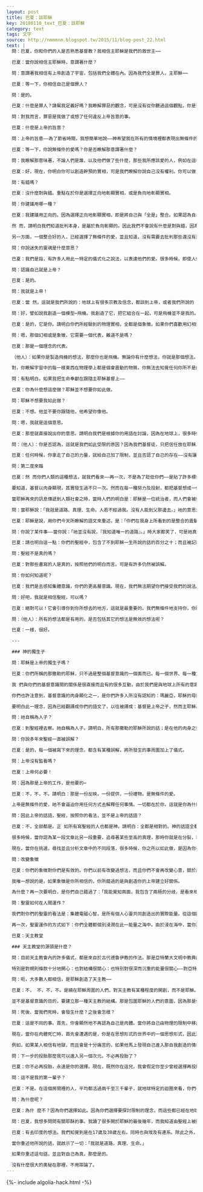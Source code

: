 ```yaml
---
layout: post
title: 巴夏：談耶穌
key: 20180110_text_巴夏：談耶穌
category: text
tags: 文字
source: http://nmmmnm.blogspot.tw/2015/11/blog-post_22.html
text: |
  問：巴夏，你和你們的人是否熟悉基督教？我相信主耶穌是我們的救世主⋯⋯

  巴夏：當你說相信主耶穌時，意謂著什麼？

  問：意謂著我相信有上帝創造了宇宙，包括我們全體在內。因為我們全是罪人，主耶穌⋯⋯

  巴夏：等一下，你相信自己是個罪人？

  問：是的。

  巴夏：什麼是罪人？請幫我定義好嗎？我瞭解罪惡的觀念，可是沒有從你聽過這個觀點，你是否可以用你自己的方式為我定義什麼是「罪人」——因為這與你對自己的看法有關。

  問：對我而言，罪惡是我做了或想了任何違反上帝旨意的事。

  巴夏：什麼是上帝的旨意？

  問：上帝的旨意——為了節省時間，我想簡單地說——神希望我在所有的情境裡都表現出無條件的愛。而任何時候，我沒有做⋯⋯

  巴夏：等一下，你說無條件的愛嗎？你是否瞭解那意謂著什麼？

  問：我瞭解那意味著，不論人們是誰，以及他們做了些什麼，那些我所應該愛的人，例如在這裡的人們，因為上帝愛他們，所以我也愛他們。如果上帝愛這裡的每一個人，我沒有權利去幹預。

  巴夏：好，現在，你明白你可以創造幹預的實相，可是我們瞭解你說自己沒有權利。你可以做，可是那並不代表你會想做。我們也不會建議那樣做可以創造地球的和諧。可是如果單只就你一個人來看。人們常常很唐突地批判他人，不是嗎？重點並不在於他們是否有權如此批判。

  問：有錯嗎？

  巴夏：沒什麼對與錯。重點在於你是選擇正向地彰顯實相，或是負向地彰顯實相。

  問：你建議用哪一種？

  巴夏：我建議用正向的。因為選擇正向地彰顯實相，即是將自己與「全是」整合。如果認為自己與「全是」是分離的，就會創造一種隔閡感，使你無法感受到全是的連系，如此就會造成操控的需要。當你與全是分開時，可能你會感覺到，唯有控制及操控，才是你得到在周遭事物的方法。因此你會由於隔閡創造出許多想法及負向的彰顯⋯⋯也就是不愉快的事情，如戰爭、疾病，以及許多你們所不喜歡的理念。這就是為什麼，我們永遠都建議正向地彰顯實相。

  然 而，請明白我們知道批判本身，是屬於負向彰顯的。因此我們不會說有什麼是對與錯，因為對我們而言，那就等於在批判全是。對我們而言，即使只是想到批判就是 選擇負向。請明白你所偏好的，並不代表你必須批判或否定別人的——每個人都可以用自己所選擇的方式去探索自己的神性，明白自己是「全是」的一部份。如果個人選擇了隔閡、負向實相、限制、批判——那麼他就比較不容易覺知自己與全是的連系。

  另一方面，一個整合好的人，已經選擇了無條件的愛，並且知道，沒有需要去批判那些還沒有選擇的人。因為無條件的愛是在造化之中，為了其自己的理由，對每一件事都確定其有效性。因為造化的那個部份，看見必須用其所選擇的方式去學習認識自己，而你，透過選擇無條件的愛，產生一種信心及信任，而明白到在至高的部份，個人永遠都會沒事的。最終，任何一個理念仍然被包含在「全是」的整體理念之內，而且不會有失落。無法把任何事物失落到任何地方去——除非你們創造隔閡，除非你們選擇負向及限制，並且把自己與「全是」分離出來。選擇去創造一個次元，好讓自己能從一切中移出，否則你無法將任何事物失落到任何地方去。你們所說的迷失的靈魂，是自相矛盾的。靈魂永遠知道自己在哪裡！

  問：你說迷失的靈魂是什麼意思？

  巴夏：我們是指，有許多人用此一特定的儀式化之說法，以表達他們的愛。很多時候，即使人們說是無條件的，但仍帶有條件。我們並沒有說你們就是如 此。我們只是說，你們人類會用這樣的話語：因為你們怎麼說，就會怎麼相信，至於你們所說的罪人其至高的定義，是指一個不明白、不認識自己就是上帝的人。

  問：認識自己就是上帝？

  巴夏：是的。

  問：我就是上帝！

  巴夏：當 然，這就是我們所說的：地球上有很多宗教及信念，都談到上帝，或者我們所說的「全是」——是無所不能。無所不在、全知、無所不察，並且看見一切：一切，每 個地方。如果按照你們的定義，上帝就是一切：那麼你們怎麼可能存在於上帝之外？人一定也是神，神一定是你。上帝知道你是上帝：為什麼你都不知道自己是上 帝？

  問：好，譬如說我創造一個模型⋯飛機。我創造了它，把它組合在一起，可是飛機並不是我的。

  巴夏：是的，它是你。請明白你們所經驗到的物理實相，全都是個象徵。如果你們喜歡用幻相這個名詞，也好。這也許能幫你澄清。

  問：嗯，那個幻相或是象徵，它需要一個代表，難道不是嗎？

  巴夏：那是一個理念的代表。

  （他人）：如果你是製造飛機的想法，那麼你也是飛機。無論你有什麼想法，你就是那個想法。

  對，你瞭解宇宙中的每一樣東西在物理學上都是個會震動的物質。你無法去知覺任何你所不是的東西。你本身的震動創造了你所知覺的物理實相。因此，如果你創造了眼前的一個模型飛機，那麼你就是把自己的思想延伸出去，而以你在自己之外做到了這件事情，來反映給自己。可是你所覺知的每件事，這房間中的每個人，都是你的創造。你必須創造出對他們的自己版本，才能夠去覺知他們。你們明白我嗎？

  問：有點明白。如果我把生命奉獻在跟隨主耶穌基督上——

  巴夏：你為什麼想這麼做？耶穌並不想要你如此做。

  問：耶穌不想要我如此做？

  巴夏：不想。他並不要你跟隨他，他希望你像他。

  問：嗯，我就是這個意思。

  巴夏：那麼就直接說出你的意思。請明白我們是根據你的用語在討論，因為在地球上，很多時候，你們所選擇的用詞，反映著你認為你所相信的上帝。在你的情況裡，你在說，透過跟隨某人，你在使自己與對方分開，同時使自己比對方渺小，而不是與對方平等！而這是耶穌要你知道的。你們每個人都像耶穌一樣有基督意識。跟著「唯一的道」走的想法並沒有幫助，而是彼此平等並互相反映，成為所示範出的能量，那就是「正路」。

  問：（他人）：你是否認為，這就是我們如此受限的原因？因為我們基督徒，只把信任放在耶穌上，而沒有放在自己身上。

  巴夏：任何時候，你拿走了自己的力量，就給自己加了限制，並且否認了自己的存在——沒有讓自己成為所該創造成為的樣子。因此是的，定義在於是什麼創造了限制。就某種程度而言，所描述的所有特質及經驗都是有效的：任何能使你到達你所要去的地方的工具，都是有效的工具。

  問：第二度來臨

  巴夏：然 而你們人類的這種想法，就我們看來——再一次，不是為了貶低你們——是貼了許多標籤、定義，其目的就是在限制你們明白自己全都是基督。就是這麼一回事。如 果你們想見到基督意識的具體現身，就回家去照鏡子，然後表現成自己就是基督，那麼你將實現基督意識希望臨在於每個人身上的理念。人類社會中所說的「耶穌再 來」，並不是某個個人的再來。而是認識到地球上每一個人之內都有基督；而且活得像基督一樣。這就是你們的二度再臨。

  要知道，基督以肉身顯現，其實發生過不只一次。然而在每一種努力及投射，都把基督想成一個肉體的呈現，人類共同的真理就是：你們全都是基督的一部分。不僅基督可以創造你們所想要的實相，而且你們之所以可以創造實相的威力，也是上帝的一部份。

  當耶穌再來的訊息傳遞到人類社會之時，當時人們的明白是：耶穌是一位統治者，而人們會被統治。因此你們把基督想成是一個救世主，祂會為人 們做一切——卻不瞭解基督只是一種反映，反映給每個人知道，你是基督的一部份，並且有絕對的權利來創造自己能量的提升及升天，正如耶穌的能量一樣。

  問：當耶穌說：「我就是道路、真理、生命。人若不經過我。沒有人能到父那邊去。」祂的意思是什麼呢？

  巴夏：耶穌是說，用你們今天所瞭解的語文來重述，是：「你們在我身上所看到的是整合的震動，我知道自己是在同樣的水準上，與上帝「全是」平等。你們唯一認識自己也是如此的方法，就是要像我一樣，成為平等的震動以瞭解自己是『全是』這就是為什麼祂說：「我就是道路。」祂並不是說：「我知道唯一能使你到達的方法。」他只是單純地說，你們當允許自己知道：就整體觀而言，你所做的一切都是有效的，都是在支援、服務並給予造化本身的至高想法以效力，並且明白自己與上帝是相等的。這就是道路。

  問：你說了某件事——當你說：「祂並沒有說，『我知道唯一的道路』。」時大家都笑了，可是祂真的有說：「我就是道路、真理、生命，人若不經過我，沒人能到父那邊去。」

  巴夏：請也明白這一點：你們的聖經中，包含了不到耶穌一生所說的話的百分之十；而且被記載下來的，又有很多誤解在，是根據當時記錄者的瞭解所寫下來的。請明白聖經並不是按照史實被寫出來的，而是為了使人們轉向而寫的。

  問：聖經不是真的嗎？

  巴夏：對那些書寫的人是真的，按照他們的明白而言。可是有許多仍然被誤解。

  問：你如何知道呢？

  巴夏：我們是去感知集體意識，你們的更高層意識。現在，我們無法期望你們接受我們的說法。只有你們才能夠選擇自己所想相信的。然而我們與你們討 論的，是我們由你們的更高意識中所覺知到的：更高意識知道自己等於基督意識。我們可以跟更高意識談話，你們也可以。我們只是要讓你們知道你們可以跟更高意 識講話，你們將會發現更高意識會告訴你們，與我們所講的完全相同的話。

  問：好吧，我就是相信聖經，可以嗎？

  巴夏：絕對可以！它會引導你到你所想去的地方，這就是最重要的。我們無條件地支持你，你所選擇的道路。正如我們所常說的，每一條路都通，沒有任何一個信念會比任何其它信念更有效。全都是平等的。

  問：（他人）：所有的想法都是有用的，是否包括其它的想法是無效的想法呢？

  巴夏：一樣，很好。

  ---

  ### 神的獨生子

  問：耶穌是上帝的獨生子嗎？

  巴夏：你們所稱的那撒勒的耶穌，只不過是整個基督意識的一個面而已。每一個世界、每一種文明，都有其自己版本的基督意識。在我們古代殘留的語文中——那語文已經不再被使用，由於我們的社會是有心電感應的——我們整個世界的綜合意識被稱作「沙克南」。信我們的沙克南，你們的基督意識，以及所有世界的綜合意識，集合起來形成了無限的造化。

  我 們與你們的基督意識間的關係是很直接而且有的很多互動，由於我們是與地球上所有的意識的綜合體在互動，目的是希望能夠協助你們。因此我們經驗到與基督意識 間一種直接的互動，是一種無條件的愛的關係；因為基督意識就是你們全體。因為就某一方面，我們是從地球以外來的，為了要能服務你們，我們必須透過地球來互 動。所以我們必須採用無條件的愛的模式，才能進人你們的次元，運用你們所經驗過並能瞭解的象徵。因此我們與基督意識的經驗及關係，在很多方面都是很直接的——有時候甚至遠超過你們自己所允許的。

  你們也許注意到，基督意識的肉身顯化之一，是你們許多人所沒有認知的：瑪麗亞，耶穌的母親，他是基督的女性極。在集體的基督意識中，永遠都有陰與陽。從我們的觀點，這基本上意謂著什麼——就你們現在所稱的新時代：或是轉形的年代——正如我們說過的，所謂的耶穌再來，不再是基督意識單獨地顯現在一個人身上。而是喚醒每一個人內在的基督意識，好讓你們能夠真正地在地球上創造天堂——讓每個人都成為神的孩子。

  要明白此一理念，因為已經翻譯成你們的語文了，以往被譯成：基督是上帝之子，然而主耶穌基督則自稱為人子。

  問：祂自稱為人子？

  巴夏：到聖經裡去察。祂自稱為人子。請明白，所有那撒勒的耶穌所說的話；是在他的肉身之死約五十七年之後，才開始被人記錄。

  問：你說多年來聖經一直被誤解？

  巴夏：是的，每一個被寫下來的理念，都含有某種誤解，將所發生的事周圍加上了儀式。

  問：上帝沒有監看嗎？

  巴夏：上帝何必要！

  問：因為那是上帝的工作，是他要的⋯

  巴夏：不，不，不。請明白：那是一份反映，一份提供，一份禮物。是無條件的愛。

  上帝是無條件的愛，祂不會逼迫你用任何方式去解釋任何事情。一切都在於你，這就是你為什麼在這裡的原因。

  問：因此上帝的話語，聖經，按照你的看法，並不是上帝的話語？

  巴夏：不，全部都是。正 如所有寫聖經的人也都是神。請明白：全都是相對的。神的話語全都是相對的：上帝包含每一種矛盾，每一種典範，每一種分段，每一種混合。上帝是全是，沒有任 何事物在祂之外。你們就是全是，你們所生活的空間，你的時間，你花了那麼多時間在想自己是誰？是什麼——所有這一切都是你認為自己是什麼而創造出來的。你 是神的思想之一。每一個存在，造化中的所有存在，全都是上帝在以不同的方式看自己。這就是所謂的全是。每一個次元，每一個存在，每一樣事物，每一個思想：全都是上帝。許多事物之所以被創造出來，沒有其它的理由，只是因為他們能夠創造。

  很多時候，當你認為某一段文章比另一段重要，追尋著某些至高的真理，那時你就是在分裂，專注在全是的某一個部份上，而沒有看全體——整體永遠將自己看為整體。認識自己是上帝，只是單純地允許自己擁有最寬廣的定義，並且明白上帝是真實的。上帝知道自己是祂自己的存在，同時也知道自己是內在的每一個存在的總合。同時明白其內的每一個存在，都含有整體的完整性。正如你們所說的，對全是而言，沒有任何事是不可能的：如果你能想到，對全是而言就是真的。在某一層次，某一次元，某一意識層面，它存在著。

  現在，當你在挑選，尋找並且分析文章中的不同段落，很多時候，你之所以如此做，是因為你在尋找最高的使命。請明白：存在就是。全是就是：過去是，現在是，未來也是。存在並不存在於時間之內，時間存在于全是之內。因此它是永恆的。因此要瞭解此一概念——而且任何概念都是在全是之內所創造出來的——概念是從屬於全是的。至高的真理是個概念，使命也是個概念，都是存在於存在之內的。而存在遠在有使命的概念之前就已經在了。那存在於有使命的概念之間的存在，並不需要有使命才能存在。所以全是會按照它所能的所有方式去表達並彰顯，不必有任何的理由，或任何的使命，只因為祂是造物主，所以祂能夠。於是造物主就創造：再一次只是因為祂可以。

  問：改變象徵

  巴夏：你們的象徵對你們是有效的。你們以前有改變過想法，而且你們不會再改變心意，關於用什麼象徵才能説明你們認識自己是誰。你們選擇相信什麼，對整體而言，並不很重要。如果你們知道，你們之所以相信你們所相信的，是出自于對全是的無條件之愛，而同樣重要的是，也有對自己的無條件之愛，那麼就不用擔心自己要相信什麼。也不必擔心別人相信些什麼，因為你知道，不論你相信些什麼，那麼創造一些實相讓你去經驗。而且你會經驗到的。

  我唯一想說的是，如果象徵是你所相信的，你所錯過的是與創造你的上帝建立好關係。

  為什麼？再一次要明白，是你們自己錯過了：「我能覺知兩面，我包含了兩極的分歧，是看來相反的兩面的整合體，我知道自己是全是，我也知道全是就是我的高層意識。」我可以創造的理念是：明白自己與「全是」是有關連的；同時我也可以看見：是自己創造了這份關係，因此而成為全是。對我而言，並沒有任何東西能互相排斥。

  問：聖靈如何在人間運作？

  我們對你們的聖靈的看法是：集體電磁心智，是所有個人心靈共同創造出的實際能量。從這個觀點看「靈真的是生理現象。」，一種電的效應，一種電磁現象。它的確是你們的世界中意識的光。

  再一次，聖靈運作的方式如下：你們全體都個別浸潤在此一能量之海中。由於浸在海中，當你透過興奮、服務、正向等等方法，以加速自己的震動，因而在電磁上與能量海對齊時，這時你就變成了靈。那基本上意謂著，你與所有其它的存在和諧地共存著，你在遙感上與所有事物都連結在一起，並且知道所有的思想。事實上遙感的正確定義應該是——被愛激動的情緒。而這就是聖靈，或者世界之靈。

  巴夏：天主教堂

  ### 天主教堂的源頭是什麼？

  問：目前天主教會內的許多儀式，都是來自於古代德魯伊教的作法。那是亞特蘭大文明中教典的殘留。這些儀式都被重新定義過，以適合不同的議會及領袖的觀念，因此這 些被誤會的觀念就一直傳遞到教庭的組織內。正如地球上許多的宗教一樣，天主教也是古亞特蘭大教義的一個旁枝。透過德魯伊的修法，經歷了重新定義的階段，在 地球上凡是願意支援交融定義的地區中冒出來。不僅混合了古代德魯伊的修法⋯⋯同時也融入了八千年前，來自獵戶星座所投胎的教義。

  特別是對規則條款十分地開心：也對結構很關心：也特別對很深而沉重的能量很關心——對亞特蘭提斯的陸沈及毀滅，有一些負向性繁生出來，因而有某種程度的反應。想要對意志力加上很強的掌握，由於這種信念，因而相信，唯有透過壓制、命令、統治，才能使教徒重新與無限連系起來。

  問：呃，大多數人都相信，是耶穌創造了天主教⋯⋯

  巴夏：不， 不，不，不。是繞在耶穌周圍的人們，對天主教有某種程度的開創，而不是耶穌。這從來就不是耶穌的意圖。可是你們明白，重點在於那些信徒或使徒，當時也塞滿了一些古老的德魯伊修法的知識。他們對基督意識的明白，乃是根據那些古老的教義，而沿著潮流把它解釋成你們今天所擁有的基本結構。在基督意識來臨的時代， 那是他們對該特別的彰顯所得到的明白。

  並不是基督意識的目的，要建立那一種天主教的結構。那是包圍耶穌的人們的意圖，因為那是他們當時的明白，是建立在他們已經學過的古老修法之上。他們按照自己的明白，繼續了此一傳承，可是卻有很多的誤解在。

  問：死後、當我們死時，會發生什麼？之後會怎樣？

  巴夏：這是不同的事。首先，你會顯然地不再認為自己是肉體。當你將自己由物理的限制中移出時，接著你會明白，這輩子所經驗的一切，都是自己的選擇，因此你可以在地球上或是任何其它星球上創造任何其它的實相！！或是完全不再投胎。你可以選擇在這個層次上的明白，而且非常明顯地看見，事實上，你就是造物主。

  現在，當你在肉體死亡時，首先會遭遇的是，你是在思想形式的世界中的一個思想形式，因此通常會經驗到你在世間時最強烈的信念。你將會經驗到信念的實現，那些信念似乎都物質化了，不論是天堂或地獄，或是任何介於兩者之間的。

  例如，如果某人相信有地獄，而且會是十分痛苦的，如果他馬上發現自己進入那自我創造的情境裡，他很可能沒法子忍受那麼多的痛苦，一旦他知道，他所承受的痛 苦，並不是他所能忍耐的，痛苦就會減少，因為在非物質實相中的心靈，能馬上把想法翻譯進入他的經驗裡。當他一覺知到：當他改變想法時，周圍的情境也跟著改 變了，那麼很快地，他會明白，自己不必泡在這種情境裡。他很清楚地知道，在任何一個剎那，不論不論他相信些什麼，即使就在那個層次——特別是在那個層次——就會快速地彰顯，而進入他所擁有的經驗實相裡。不是有意驚嚇你們，不過「地獄」，人們所捉住的觀念，只是因為有虐待狂，真正的虐待狂，所以才能在人間流行那麼久。

  問：下一步的投胎那麼我可以進入另一個次元。不必再投胎了？

  巴夏：你不必再投胎，永遠是你的選擇。現在，既然你在這兒，我會假定你至少曾經選擇再投胎一次——進入這一輩子裡面。

  問：這不是我的第一輩子？

  巴夏：不是。在這個房間裡的人，平均都活過兩千至三千輩子，就地球特定的迴圈來看，你們在過去五萬年來一直在輪回。

  問：為什麼呢？

  巴夏：為什 麼不？因為你們選擇如此。因為你們選擇要探討限制的理念，而這些都已經在地球上表現出來了。為了如此做，你們選擇在很多不同的輩子裡彰顯自己，探討人類社 會所有不同的存在理念。因此每次以不同的身份，幫你經驗到一切的存在，有時候甚至不只一次。每一件事物，因為現在是轉形的生命，這一輩子可以是你所選擇的 迴圈中的最後一輩子，因為現在舊迴圈已經結束，正要轉入另外一個迴圈裡。

  問：巴夏，我想多問問有關耶酥的事。我讀了很多開於耶穌的最後幾年，而我知道由聖經上被刪除掉的那一段時間的訊息。他有去印度嗎？是在幾歲的時候？

  巴夏：有去印度的想法。我們知覺到是在17歲及30歲左右。同時也與埃及有連系。除此之外，還有許多的離體經驗而旅行到沒有史載的地方。請明白耶穌是允許自己認識他自己的神性，他自己的基督意識，而他只是很單純地反映給你們，你們也可以做到。

  當你重述他所說的話，就啟示了一切：「我就是道路，真理、生命。」

  如果你重述這句話，並且對自己為真，那麼是的。

  沒有什麼很大的奧秘在那裡，不用辯論了。
---
```


{%- include algolia-hack.html -%}
